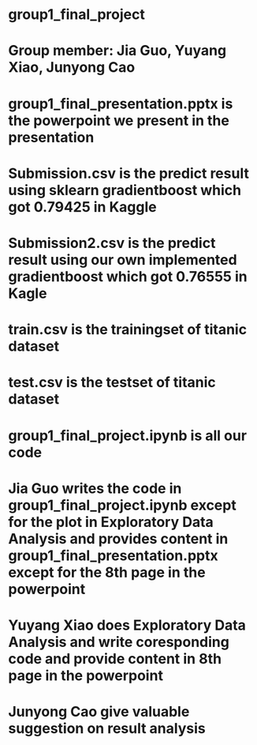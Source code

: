 # group1_final_project
# Group member: Jia Guo, Yuyang Xiao, Junyong Cao
  # group1_final_presentation.pptx is the powerpoint we present in the presentation
  # Submission.csv is the predict result using sklearn gradientboost which got 0.79425 in Kaggle
  # Submission2.csv is the predict result using our own implemented gradientboost which got 0.76555 in Kagle
  # train.csv is the trainingset of titanic dataset 
  # test.csv is the testset of titanic dataset
  # group1_final_project.ipynb is all our code
# Jia Guo writes the code in group1_final_project.ipynb except for the plot in Exploratory Data Analysis and provides content in group1_final_presentation.pptx except for the 8th page in the powerpoint
# Yuyang Xiao does Exploratory Data Analysis and write coresponding code and provide content in 8th page in the powerpoint
# Junyong Cao give valuable suggestion on result analysis 
